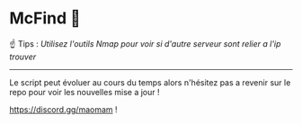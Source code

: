# McFind 🔎

☝️ Tips : _Utilisez l'outils Nmap pour voir si d'autre serveur sont relier a l'ip trouver_

*******

Le script peut évoluer au cours du temps alors n'hésitez pas a revenir sur le repo pour voir les nouvelles mise a jour !

https://discord.gg/maomam !

